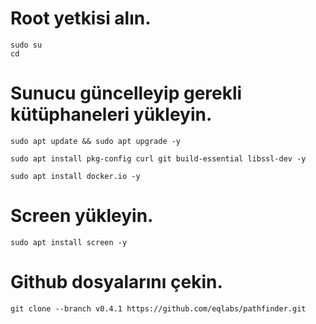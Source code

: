 # Root yetkisi alın.


```
sudo su
cd
```


# Sunucu güncelleyip gerekli kütüphaneleri yükleyin.

```
sudo apt update && sudo apt upgrade -y
```
```
sudo apt install pkg-config curl git build-essential libssl-dev -y
```
```
sudo apt install docker.io -y
```


# Screen yükleyin.

```
sudo apt install screen -y
```

# Github dosyalarını çekin.

```
git clone --branch v0.4.1 https://github.com/eqlabs/pathfinder.git
```
